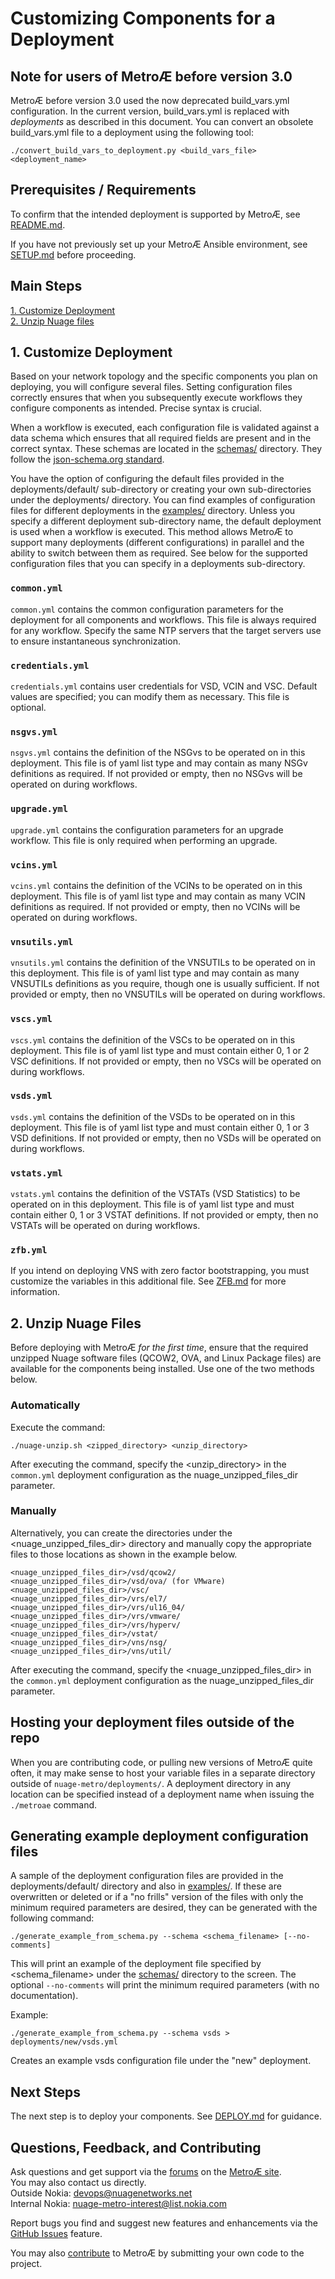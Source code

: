 # Customizing Components for a Deployment

## Note for users of MetroÆ before version 3.0
MetroÆ before version 3.0 used the now deprecated build_vars.yml configuration.  In the current version, build_vars.yml is replaced with *deployments* as described in this document.  You can convert an obsolete build_vars.yml file to a deployment using the following tool:

```
./convert_build_vars_to_deployment.py <build_vars_file> <deployment_name>
```

## Prerequisites / Requirements
To confirm that the intended deployment is supported by MetroÆ, see [README.md](../README.md).

If you have not previously set up your MetroÆ Ansible environment, see [SETUP.md](SETUP.md) before proceeding.

## Main Steps

[1. Customize Deployment](#1-customize-deployment)  
[2. Unzip Nuage files](#2-unzip-nuage-files)

## 1. Customize Deployment
Based on your network topology and the specific components you plan on deploying, you will configure several files. Setting configuration files correctly ensures that when you subsequently execute workflows they configure components as intended. Precise syntax is crucial.

When a workflow is executed, each configuration file is validated against a data schema which ensures that all required fields are present and in the correct syntax. These schemas are located in the [schemas/](/schemas/) directory. They follow the [json-schema.org standard](https://json-schema.org).

You have the option of configuring the default files provided in the deployments/default/ sub-directory or creating your own sub-directories under the deployments/ directory. You can find examples of configuration files for different deployments in the [examples/](/examples/) directory. Unless you specify a different deployment sub-directory name, the default deployment is used when a workflow is executed. This method allows MetroÆ to support many deployments (different configurations) in parallel and the ability to switch between them as required. See below for the supported configuration files that you can specify in a deployments sub-directory.

### `common.yml`
`common.yml` contains the common configuration parameters for the deployment for all components and workflows.  This file is always required for any workflow. Specify the same NTP servers that the target servers use to ensure instantaneous synchronization.

### `credentials.yml`
`credentials.yml` contains user credentials for VSD, VCIN and VSC. Default values are specified; you can modify them as necessary.  This file is optional.

### `nsgvs.yml`
`nsgvs.yml` contains the definition of the NSGvs to be operated on in this deployment. This file is of yaml list type and may contain as many NSGv definitions as required. If not provided or empty, then no NSGvs will be operated on during workflows.

### `upgrade.yml`
`upgrade.yml` contains the configuration parameters for an upgrade workflow.  This file is only required when performing an upgrade.

### `vcins.yml`
`vcins.yml` contains the definition of the VCINs to be operated on in this deployment. This file is of yaml list type and may contain as many VCIN definitions as required. If not provided or empty, then no VCINs will be operated on during workflows.

### `vnsutils.yml`
`vnsutils.yml` contains the definition of the VNSUTILs to be operated on in this deployment. This file is of yaml list type and may contain as many VNSUTILs definitions as you require, though one is usually sufficient. If not provided or empty, then no VNSUTILs will be operated on during workflows.

### `vscs.yml`
`vscs.yml` contains the definition of the VSCs to be operated on in this deployment.  This file is of yaml list type and must contain either 0, 1 or 2 VSC definitions.  If not provided or empty, then no VSCs will be operated on during workflows.

### `vsds.yml`
`vsds.yml` contains the definition of the VSDs to be operated on in this deployment.  This file is of yaml list type and must contain either 0, 1 or 3 VSD definitions.  If not provided or empty, then no VSDs will be operated on during workflows.


### `vstats.yml`
`vstats.yml` contains the definition of the VSTATs (VSD Statistics) to be operated on in this deployment.  This file is of yaml list type and must contain either 0, 1 or 3 VSTAT definitions.  If not provided or empty, then no VSTATs will be operated on during workflows.

### `zfb.yml`
If you intend on deploying VNS with zero factor bootstrapping, you must customize the variables in this additional file. See [ZFB.md](ZFB.md) for more information.

## 2. Unzip Nuage Files

Before deploying with MetroÆ *for the first time*, ensure that the required unzipped Nuage software files (QCOW2, OVA, and Linux Package files) are available for the components being installed. Use one of the two methods below.

### Automatically
Execute the command:

```
./nuage-unzip.sh <zipped_directory> <unzip_directory>
```

After executing the command, specify the <unzip_directory> in the `common.yml` deployment configuration as the nuage_unzipped_files_dir parameter.

### Manually
Alternatively, you can create the directories under the <nuage_unzipped_files_dir> directory and manually copy the appropriate files to those locations as shown in the example below.

  ```
  <nuage_unzipped_files_dir>/vsd/qcow2/
  <nuage_unzipped_files_dir>/vsd/ova/ (for VMware)
  <nuage_unzipped_files_dir>/vsc/
  <nuage_unzipped_files_dir>/vrs/el7/
  <nuage_unzipped_files_dir>/vrs/ul16_04/
  <nuage_unzipped_files_dir>/vrs/vmware/
  <nuage_unzipped_files_dir>/vrs/hyperv/
  <nuage_unzipped_files_dir>/vstat/
  <nuage_unzipped_files_dir>/vns/nsg/
  <nuage_unzipped_files_dir>/vns/util/
  ```

After executing the command, specify the <nuage_unzipped_files_dir> in the `common.yml` deployment configuration as the nuage_unzipped_files_dir parameter.

## Hosting your deployment files outside of the repo
When you are contributing code, or pulling new versions of MetroÆ quite often, it may make sense to host your variable files in a separate directory outside of `nuage-metro/deployments/`.  A deployment directory in any location can be specified instead of a deployment name when issuing the `./metroae` command.

## Generating example deployment configuration files
A sample of the deployment configuration files are provided in the deployments/default/ directory and also in [examples/](/examples/).  If these are overwritten or deleted or if a "no frills" version of the files with only the minimum required parameters are desired, they can be generated with the following command:

```
./generate_example_from_schema.py --schema <schema_filename> [--no-comments]
```

This will print an example of the deployment file specified by <schema_filename> under the [schemas/](/schemas/) directory to the screen.  The optional `--no-comments` will print the minimum required parameters (with no documentation).

Example:

```
./generate_example_from_schema.py --schema vsds > deployments/new/vsds.yml
```

Creates an example vsds configuration file under the "new" deployment.

## Next Steps
The next step is to deploy your components. See [DEPLOY.md](DEPLOY.md) for guidance.

## Questions, Feedback, and Contributing
Ask questions and get support via the [forums](https://devops.nuagenetworks.net/forums/) on the [MetroÆ site](https://devops.nuagenetworks.net/).  
You may also contact us directly.  
  Outside Nokia: [devops@nuagenetworks.net](mailto:deveops@nuagenetworks.net "send email to nuage-metro project")  
  Internal Nokia: [nuage-metro-interest@list.nokia.com](mailto:nuage-metro-interest@list.nokia.com "send email to nuage-metro project")

Report bugs you find and suggest new features and enhancements via the [GitHub Issues](https://github.com/nuagenetworks/nuage-metro/issues "nuage-metro issues") feature.

You may also [contribute](CONTRIBUTING.md) to MetroÆ by submitting your own code to the project.
